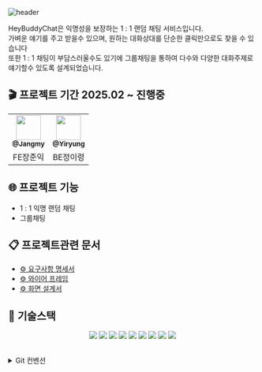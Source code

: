 ![header](https://capsule-render.vercel.app/api?type=waving&color=3578FF&height=150&section=footer&text=HeyBuddyChat&fontAlign=50&fontAlignY=75&fontColor=F5F8FF&fontSize=35&descAlign=92&descAlignY=7&descSize=102)

HeyBuddyChat은 익명성을 보장하는 1 : 1 랜덤 채팅 서비스입니다.\
가벼운 얘기를 주고 받을수 있으며, 원하는 대화상대를 단순한 클릭만으로도 찾을 수 있습니다\
또한 1 : 1 채팅이 부담스러울수도 있기에 그룹채팅을 통하여 다수와 다양한 대화주제로 얘기할수 있도록 설계되었습니다.

## 🎬 프로젝트 기간 2025.02 ~ 진행중
<div align=center>
<table>
    <tr>
     <td align="center"><a href="https://github.com/JangIkIk?tab=repositories"><img src=https://avatars.githubusercontent.com/u/108041161?v=4 width="50px;" alt=""/><br /><sub><b>@Jangmy</b></sub></a><br /></td>
     <td align="center"><a href="https://github.com/JungYiryung"><img src=https://avatars.githubusercontent.com/u/164003123?v=4 width="50px;" alt=""/><br /><sub><b>@Yiryung</b></sub></a><br /></td>
    </tr>
    <td align="center">FE장준익</td>
    <td align="center">BE정이령</td>
</tr>
</table>
</div>

## 🌐 프로젝트 기능
- 1 : 1 익명 랜덤 채팅
- 그룹채팅

## 📋 프로젝트관련 문서
- [⚙️ 요구사항 명세서](https://docs.google.com/spreadsheets/d/1ZqMf6lAgDcp9zA3Utw_zNsInkU16-qg06S7pnyWVMJw/preview?gid=0#gid=0)
- [⚙️ 와이어 프레임](https://www.figma.com/design/Rtv4rCW2buUekJj14NwFZc/HeyBuddyChat?node-id=0-1&p=f&t=t4zykxyJrPcS1oGP-0)
- [⚙️ 화면 설계서](https://www.figma.com/design/Rtv4rCW2buUekJj14NwFZc/HeyBuddyChat?node-id=6-158&p=f&t=t4zykxyJrPcS1oGP-0)

## 💪 기술스택
<div align=center> 
<img src="https://img.shields.io/badge/React-61DAFB?style=for-the-badge&logo=react&logoColor=black">
<img src="https://img.shields.io/badge/TypeScript-007ACC?style=for-the-badge&logo=typescript&logoColor=white">
<img src="https://img.shields.io/badge/socket.io-010101?style=for-the-badge&logo=socket.io&logoColor=white">
<img src="https://img.shields.io/badge/TailwindCSS-06B6D4?style=for-the-badge&logo=tailwindcss&logoColor=black">
<img src="https://img.shields.io/badge/react--router--dom-CA4245?style=for-the-badge&logo=react-router&logoColor=white">
<img src="https://img.shields.io/badge/react--cookie-61DAFB?style=for-the-badge&logo=react&logoColor=black">
<img src="https://img.shields.io/badge/zod-5E8D48?style=for-the-badge&logo=zod&logoColor=white">
<img src="https://img.shields.io/badge/vite-646CFF?style=for-the-badge&logo=vite&logoColor=white">
<img src="https://img.shields.io/badge/react--query-FF4154?style=for-the-badge&logo=react-query&logoColor=white">
 </div>
 

 ##
 <details>
  <summary>Git 컨벤션</summary>

```bash
(default): $ git commit -m 'Feat : 커밋메세지'  
(issues) : $ git commit -m '**#1 -Feat : 커밋메세지'
```
| 타입 | 설명 |
| --- | --- |
| Feat | 새로운 기능 추가 |
| Style | CSS 등 사용자 UI 디자인 변경 |
| Refactor | 코드 리팩터링 |
| Fix | 버그 수정 |
| Chore | 빌드, 패키지, 파일업로드, 문서수정 |
| Test | 테스트 코드, 리팩터링 테스트 코드 추가|
| Comment | 주석 추가, 변경, 삭제 |
| Rename | 파일,폴더명을 수정, 옮기는 작업 |
| Remove | 파일,폴더 삭제 |
</details>
